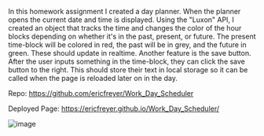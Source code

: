 In this homework assignment I created a day planner. When the planner opens the current date and time is displayed. Using the "Luxon" API, I created an object that tracks the time and changes the color of the hour blocks depending on whether it's in the past, present, or future. The present time-block will be colored in red, the past will be in grey, and the future in green. These should update in realtime. Another feature is the save button. After the user inputs something in the time-block, they can click the save button to the right. This should store their text in local storage so it can be called when the page is reloaded later on in the day.

Repo: https://github.com/ericfreyer/Work_Day_Scheduler

Deployed Page: https://ericfreyer.github.io/Work_Day_Scheduler/

![image](https://user-images.githubusercontent.com/72565719/101813160-5ce1eb00-3aea-11eb-993f-11c11422330b.png)


